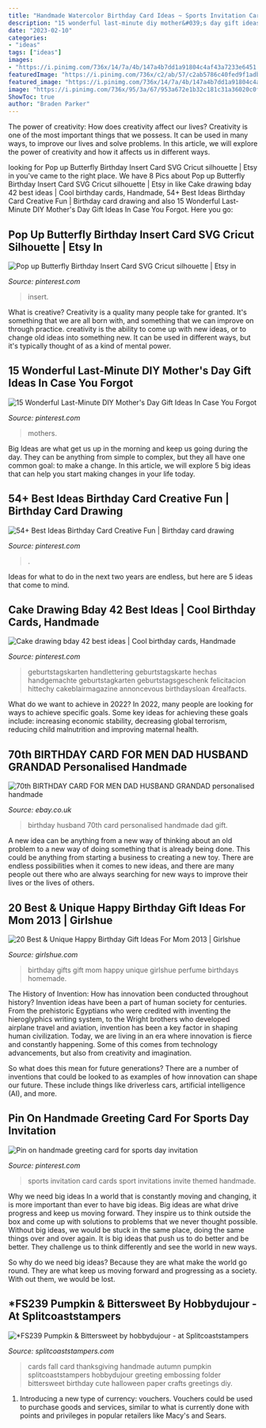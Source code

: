 ```yaml
---
title: "Handmade Watercolor Birthday Card Ideas ~ Sports Invitation Card Cards Sport Invitations Invite Themed Handmade"
description: "15 wonderful last-minute diy mother&#039;s day gift ideas in case you forgot"
date: "2023-02-10"
categories:
- "ideas"
tags: ["ideas"]
images:
- "https://i.pinimg.com/736x/14/7a/4b/147a4b7dd1a91804c4af43a7233e6451.jpg"
featuredImage: "https://i.pinimg.com/736x/c2/ab/57/c2ab5786c40fed9f1adb605c8f17d755.jpg"
featured_image: "https://i.pinimg.com/736x/14/7a/4b/147a4b7dd1a91804c4af43a7233e6451.jpg"
image: "https://i.pinimg.com/736x/95/3a/67/953a672e1b32c181c31a36020c0f6b90.jpg"
ShowToc: true
author: "Braden Parker"
---
```



The power of creativity: How does creativity affect our lives?
Creativity is one of the most important things that we possess. It can be used in many ways, to improve our lives and solve problems. In this article, we will explore the power of creativity and how it affects us in different ways.

	

		
looking for Pop up Butterfly Birthday Insert Card SVG Cricut silhouette | Etsy in you've came to the right place. We have 8 Pics about Pop up Butterfly Birthday Insert Card SVG Cricut silhouette | Etsy in like Cake drawing bday 42 best ideas | Cool birthday cards, Handmade, 54+ Best Ideas Birthday Card Creative Fun | Birthday card drawing and also 15 Wonderful Last-Minute DIY Mother&#039;s Day Gift Ideas In Case You Forgot. Here you go:
		
    
## Pop Up Butterfly Birthday Insert Card SVG Cricut Silhouette | Etsy In

<img loading=lazy src="https://i.pinimg.com/736x/c2/ab/57/c2ab5786c40fed9f1adb605c8f17d755.jpg" onerror="this.onerror=null;this.src='https://tse3.mm.bing.net/th?id=OIP.LLxCVNRQz6hpbDVuPBr5LQHaJ3&amp;pid=15.1';" alt="Pop up Butterfly Birthday Insert Card SVG Cricut silhouette | Etsy in">

_Source: pinterest.com_

>insert. 

	

What is creative?
Creativity is a quality many people take for granted. It's something that we are all born with, and something that we can improve on through practice. creativity is the ability to come up with new ideas, or to change old ideas into something new. It can be used in different ways, but it's typically thought of as a kind of mental power.

    
## 15 Wonderful Last-Minute DIY Mother&#039;s Day Gift Ideas In Case You Forgot

<img loading=lazy src="https://i.pinimg.com/736x/14/7a/4b/147a4b7dd1a91804c4af43a7233e6451.jpg" onerror="this.onerror=null;this.src='https://tse3.mm.bing.net/th?id=OIP.CK02Kdc7XSWSDgzvoiPWEAHaTR&amp;pid=15.1';" alt="15 Wonderful Last-Minute DIY Mother&#039;s Day Gift Ideas In Case You Forgot">

_Source: pinterest.com_

>mothers. 

	

Big Ideas are what get us up in the morning and keep us going during the day. They can be anything from simple to complex, but they all have one common goal: to make a change. In this article, we will explore 5 big ideas that can help you start making changes in your life today.

    
## 54+ Best Ideas Birthday Card Creative Fun | Birthday Card Drawing

<img loading=lazy src="https://i.pinimg.com/736x/95/3a/67/953a672e1b32c181c31a36020c0f6b90.jpg" onerror="this.onerror=null;this.src='https://tse4.mm.bing.net/th?id=OIP.tw4nE3n4hXQ5uguUyf184gAAAA&amp;pid=15.1';" alt="54+ Best Ideas Birthday Card Creative Fun | Birthday card drawing">

_Source: pinterest.com_

>. 

	

Ideas for what to do in the next two years are endless, but here are 5 ideas that come to mind. 

    
## Cake Drawing Bday 42 Best Ideas | Cool Birthday Cards, Handmade

<img loading=lazy src="https://i.pinimg.com/736x/95/26/a5/9526a52d480f492dee9d42a62f2b91c8.jpg" onerror="this.onerror=null;this.src='https://tse4.mm.bing.net/th?id=OIP.bAJzfG7HrFaj5gy5bXYElwAAAA&amp;pid=15.1';" alt="Cake drawing bday 42 best ideas | Cool birthday cards, Handmade">

_Source: pinterest.com_

>geburtstagskarten handlettering geburtstagskarte hechas handgemachte geburtstagkarten geburtstagsgeschenk felicitacion hittechy cakeblairmagazine annoncevous birthdaysloan 4realfacts. 

	

What do we want to achieve in 2022?
In 2022, many people are looking for ways to achieve specific goals. Some key ideas for achieving these goals include: increasing economic stability, decreasing global terrorism, reducing child malnutrition and improving maternal health.

    
## 70th BIRTHDAY CARD FOR MEN DAD HUSBAND GRANDAD Personalised Handmade

<img loading=lazy src="http://i.ebayimg.com/images/i/171621417004-0-1/s-l1000.jpg" onerror="this.onerror=null;this.src='https://tse4.mm.bing.net/th?id=OIP.QYAHSKMLb1Fv-C-vBpQeowHaJ4&amp;pid=15.1';" alt="70th BIRTHDAY CARD FOR MEN DAD HUSBAND GRANDAD personalised handmade">

_Source: ebay.co.uk_

>birthday husband 70th card personalised handmade dad gift. 

	

A new idea can be anything from a new way of thinking about an old problem to a new way of doing something that is already being done. This could be anything from starting a business to creating a new toy. There are endless possibilities when it comes to new ideas, and there are many people out there who are always searching for new ways to improve their lives or the lives of others.

    
## 20 Best &amp; Unique Happy Birthday Gift Ideas For Mom 2013 | Girlshue

<img loading=lazy src="https://www.girlshue.com/wp-content/uploads/2016/07/unnamed-file-4047.jpg" onerror="this.onerror=null;this.src='https://tse1.mm.bing.net/th?id=OIP.d6sSy7E6ssSPRCLtvTD2VgHaKn&amp;pid=15.1';" alt="20 Best &amp; Unique Happy Birthday Gift Ideas For Mom 2013 | Girlshue">

_Source: girlshue.com_

>birthday gifts gift mom happy unique girlshue perfume birthdays homemade. 

	

The History of Invention: How has innovation been conducted throughout history?
Invention ideas have been a part of human society for centuries. From the prehistoric Egyptians who were credited with inventing the hieroglyphics writing system, to the Wright brothers who developed airplane travel and aviation, invention has been a key factor in shaping human civilization. 
Today, we are living in an era where innovation is fierce and constantly happening. Some of this comes from technology advancements, but also from creativity and imagination. 

So what does this mean for future generations? There are a number of inventions that could be looked to as examples of how innovation can shape our future. These include things like driverless cars, artificial intelligence (AI), and more.

    
## Pin On Handmade Greeting Card For Sports Day Invitation

<img loading=lazy src="https://i.pinimg.com/736x/a2/68/d0/a268d0223a0e8f1028a7d2483353c2ef.jpg" onerror="this.onerror=null;this.src='https://tse1.mm.bing.net/th?id=OIP.c4bT-Ra6uq_PaBe_8AthyAHaNK&amp;pid=15.1';" alt="Pin on handmade greeting card for sports day invitation">

_Source: pinterest.com_

>sports invitation card cards sport invitations invite themed handmade. 

	

Why we need big ideas
In a world that is constantly moving and changing, it is more important than ever to have big ideas. Big ideas are what drive progress and keep us moving forward. They inspire us to think outside the box and come up with solutions to problems that we never thought possible.
Without big ideas, we would be stuck in the same place, doing the same things over and over again. It is big ideas that push us to do better and be better. They challenge us to think differently and see the world in new ways.

So why do we need big ideas? Because they are what make the world go round. They are what keep us moving forward and progressing as a society. With out them, we would be lost.

    
## *FS239 Pumpkin &amp; Bittersweet By Hobbydujour - At Splitcoaststampers

<img loading=lazy src="http://images.splitcoaststampers.com/data/gallery/500/2011/09/04/100_3540_by_hobbydujour.jpg" onerror="this.onerror=null;this.src='https://tse3.mm.bing.net/th?id=OIP.IZe0hzHpUO-B5DngTFPgGgAAAA&amp;pid=15.1';" alt="*FS239 Pumpkin &amp; Bittersweet by hobbydujour - at Splitcoaststampers">

_Source: splitcoaststampers.com_

>cards fall card thanksgiving handmade autumn pumpkin splitcoaststampers hobbydujour greeting embossing folder bittersweet birthday cute halloween paper crafts greetings diy. 

	

1. Introducing a new type of currency: vouchers. Vouchers could be used to purchase goods and services, similar to what is currently done with points and privileges in popular retailers like Macy's and Sears. 

